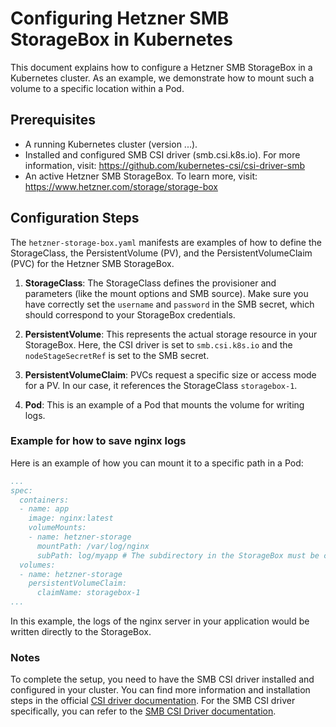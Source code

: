 # Configuring Hetzner SMB StorageBox in Kubernetes

This document explains how to configure a Hetzner SMB StorageBox in a Kubernetes cluster. As an example, we demonstrate how to mount such a volume to a specific location within a Pod.

## Prerequisites

- A running Kubernetes cluster (version ...).
- Installed and configured SMB CSI driver (smb.csi.k8s.io). For more information, visit: https://github.com/kubernetes-csi/csi-driver-smb
- An active Hetzner SMB StorageBox. To learn more, visit: https://www.hetzner.com/storage/storage-box

## Configuration Steps

The `hetzner-storage-box.yaml` manifests are examples of how to define the StorageClass, the PersistentVolume (PV), and the PersistentVolumeClaim (PVC) for the Hetzner SMB StorageBox.

1. **StorageClass**: The StorageClass defines the provisioner and parameters (like the mount options and SMB source). Make sure you have correctly set the `username` and `password` in the SMB secret, which should correspond to your StorageBox credentials.

2. **PersistentVolume**: This represents the actual storage resource in your StorageBox. Here, the CSI driver is set to `smb.csi.k8s.io` and the `nodeStageSecretRef` is set to the SMB secret.

3. **PersistentVolumeClaim**: PVCs request a specific size or access mode for a PV. In our case, it references the StorageClass `storagebox-1`.

4. **Pod**: This is an example of a Pod that mounts the volume for writing logs.

### Example for how to save nginx logs

Here is an example of how you can mount it to a specific path in a Pod:

```yaml
...
spec:
  containers:
  - name: app
    image: nginx:latest
    volumeMounts:
    - name: hetzner-storage
      mountPath: /var/log/nginx
      subPath: log/myapp # The subdirectory in the StorageBox must be created beforehand.
  volumes:
  - name: hetzner-storage
    persistentVolumeClaim:
      claimName: storagebox-1
...
```

In this example, the logs of the nginx server in your application would be written directly to the StorageBox.

### Notes
To complete the setup, you need to have the SMB CSI driver installed and configured in your cluster. You can find more information and installation steps in the official [CSI driver documentation](https://kubernetes-csi.github.io/docs/drivers.html). For the SMB CSI driver specifically, you can refer to the [SMB CSI Driver documentation](https://github.com/kubernetes-csi/csi-driver-smb).


